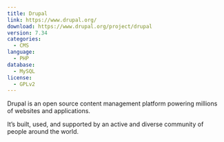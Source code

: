 ```yaml
---
title: Drupal
link: https://www.drupal.org/
download: https://www.drupal.org/project/drupal
version: 7.34
categories:
  - CMS
language:
  - PHP
database:
  - MySQL
license:
  - GPLv2
---
```

Drupal is an open source content management platform powering millions of websites and applications.

It’s built, used, and supported by an active and diverse community of people around the world.